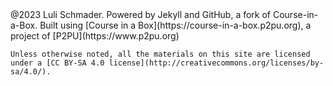 <footer class="mt-auto">
  <div class="container-fluid">
    @2023 Luli Schmader. Powered by Jekyll and GitHub, a fork of Course-in-a-Box. Built using [Course in a Box](https://course-in-a-box.p2pu.org), a project of [P2PU](https://www.p2pu.org)

    Unless otherwise noted, all the materials on this site are licensed under a [CC BY-SA 4.0 license](http://creativecommons.org/licenses/by-sa/4.0/).
  </div>
</footer>
